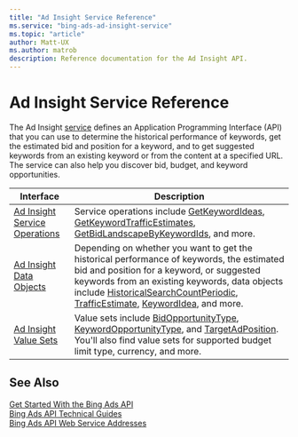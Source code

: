 ```yaml
---
title: "Ad Insight Service Reference"
ms.service: "bing-ads-ad-insight-service"
ms.topic: "article"
author: Matt-UX
ms.author: matrob
description: Reference documentation for the Ad Insight API.
---
```

# Ad Insight Service Reference
The Ad Insight [service](../guides/web-service-addresses.md) defines an Application Programming Interface (API) that you can use to determine the historical performance of keywords, get the estimated bid and position for a keyword, and to get suggested keywords from an existing keyword or from the content at a specified URL. The service can also help you discover bid, budget, and keyword opportunities.

|Interface|Description|
|---------|---------|
|[Ad Insight Service Operations](ad-insight-service-operations.md)|Service operations include [GetKeywordIdeas](getkeywordideas.md), [GetKeywordTrafficEstimates](getkeywordtrafficestimates.md), [GetBidLandscapeByKeywordIds](getbidlandscapebykeywordids.md), and more.|
|[Ad Insight Data Objects](ad-insight-data-objects.md)|Depending on whether you want to get the historical performance of keywords, the estimated bid and position for a keyword, or suggested keywords from an existing keywords, data objects include [HistoricalSearchCountPeriodic](historicalsearchcountperiodic.md), [TrafficEstimate](trafficestimate.md), [KeywordIdea](keywordidea.md), and more.|
|[Ad Insight Value Sets](ad-insight-value-sets.md)|Value sets include [BidOpportunityType](bidopportunitytype.md), [KeywordOpportunityType](keywordopportunitytype.md), and [TargetAdPosition](targetadposition.md). You'll also find value sets for supported budget limit type, currency, and more.|

## See Also
[Get Started With the Bing Ads API](../guides/get-started.md)  
[Bing Ads API Technical Guides](../guides/technical-guides.md)  
[Bing Ads API Web Service Addresses](../guides/web-service-addresses.md)  

